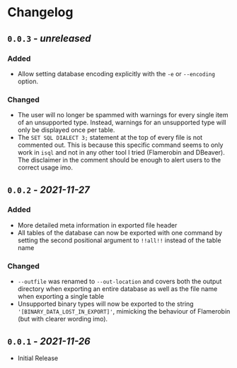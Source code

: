 Changelog
======================================================================

`0.0.3` - _unreleased_
----------------------------------------------------------------------

### Added

- Allow setting database encoding explicitly with the `-e` or `--encoding`
  option.

### Changed

- The user will no longer be spammed with warnings for every single item of an
  unsupported type. Instead, warnings for an unsupported type will only be
  displayed once per table.
- The `SET SQL DIALECT 3;` statement at the top of every file is not commented
  out. This is because this specific command seems to only work in `isql` and
  not in any other tool I tried (Flamerobin and DBeaver). The disclaimer in the
  comment should be enough to alert users to the correct usage imo.

`0.0.2` - _2021-11-27_
----------------------------------------------------------------------

### Added

- More detailed meta information in exported file header
- All tables of the database can now be exported with one command by setting the
  second positional argument to `!!all!!` instead of the table name

### Changed

- `--outfile` was renamed to `--out-location` and covers both the output
  directory when exporting an entire database as well as the file name when
  exporting a single table
- Unsupported binary types will now be exported to the string
  `'[BINARY_DATA_LOST_IN_EXPORT]'`, mimicking the behaviour of Flamerobin (but
  with clearer wording imo).

`0.0.1` - _2021-11-26_
----------------------------------------------------------------------

- Initial Release